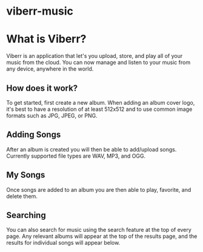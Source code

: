 # viberr-music

# What is Viberr?

Viberr is an application that let's you upload, store, and play all of your music from the cloud.
You can now manage and listen to your music from any device, anywhere in the world. 

## How does it work?

To get started, first create a new album. When adding an album cover logo, 
it's best to have a resolution of at least 512x512 and to use common image formats such as JPG, JPEG, or PNG.

## Adding Songs

After an album is created you will then be able to add/upload songs. Currently supported file types are WAV, MP3, and OGG.

## My Songs

Once songs are added to an album you are then able to play, favorite, and delete them.

## Searching

You can also search for music using the search feature at the top of every page.
Any relevant albums will appear at the top of the results page, and the results for individual songs will appear below. 
